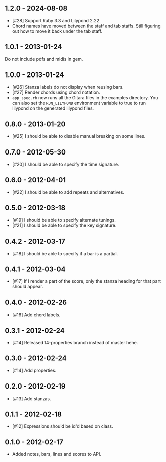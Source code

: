 1.2.0 - 2024-08-08
-------------------

* [#28] Support Ruby 3.3 and Lilypond 2.22
* Chord names have moved between the staff and tab staffs. Still figuring out how to move it back under the tab staff.

1.0.1 - 2013-01-24
------------------

Do not include pdfs and midis in gem.

1.0.0 - 2013-01-24
------------------

* [#26] Stanza labels do not display when reusing bars.
* [#27]	Render chords using chord notation.
* `app_spec.rb` now runs all the Gitara files in the examples directory. You can also set the `RUN_LILYPOND` environment variable to true to run lilypond on the generated lilypond files.

0.8.0 - 2013-01-20
------------------

* [#25] I should be able to disable manual breaking on some lines.

0.7.0 - 2012-05-30
------------------

* [#20] I should be able to specify the time signature.

0.6.0 - 2012-04-01
------------------

* [#22] I should be able to add repeats and alternatives.

0.5.0 - 2012-03-18
------------------

* [#19] I should be able to specify alternate tunings.
* [#21] I should be able to specify the key signature.


0.4.2 - 2012-03-17
------------------

* [#18] I should be able to specify if a bar is a partial.

0.4.1 - 2012-03-04
------------------

* [#17] If I render a part of the score, only the stanza heading for that part should appear.

0.4.0 - 2012-02-26
------------------

* [#16] Add chord labels.

0.3.1 - 2012-02-24
------------------

* [#14] Released 14-properties branch instead of master hehe.

0.3.0 - 2012-02-24
------------------

* [#14] Add properties.

0.2.0 - 2012-02-19
------------------

* [#13] Add stanzas.

0.1.1 - 2012-02-18
------------------

* [#12] Expressions should be id'd based on class.

0.1.0 - 2012-02-17
------------------

* Added notes, bars, lines and scores to API.


